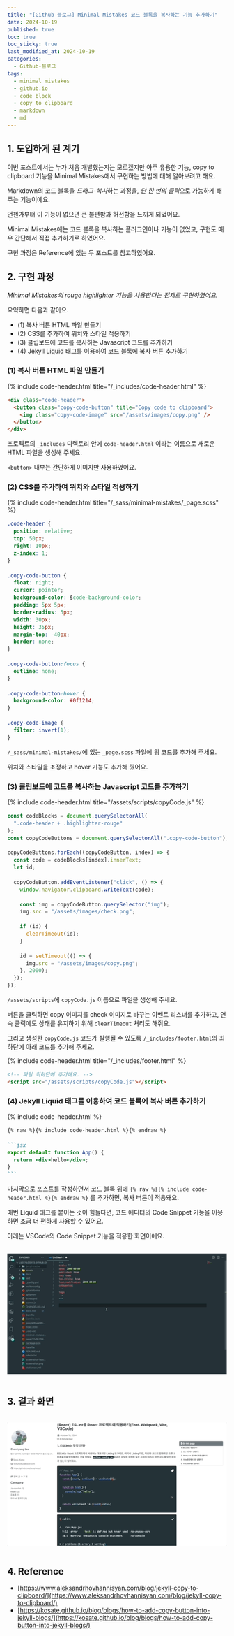 ```yaml
---
title: "[Github 블로그] Minimal Mistakes 코드 블록을 복사하는 기능 추가하기"
date: 2024-10-19
published: true
toc: true
toc_sticky: true
last_modified_at: 2024-10-19
categories:
  - Github-블로그
tags:
  - minimal mistakes
  - github.io
  - code block
  - copy to clipboard
  - markdown
  - md
---
```


## 1. 도입하게 된 계기

이번 포스트에서는 누가 처음 개발했는지는 모르겠지만 아주 유용한 기능, copy to clipboard 기능을 Minimal Mistakes에서 구현하는 방법에 대해 알아보려고 해요.

Markdown의 코드 블록을 *드래그-복사*하는 과정을, *단 한 번의 클릭*으로 가능하게 해주는 기능이에요.

언젠가부터 이 기능이 없으면 큰 불편함과 허전함을 느끼게 되었어요.

Minimal Mistakes에는 코드 블록을 복사하는 플러그인이나 기능이 없었고, 구현도 매우 간단해서 직접 추가하기로 하였어요.

구현 과정은 Reference에 있는 두 포스트를 참고하였어요.

## 2. 구현 과정

_Minimal Mistakes의 rouge highlighter 기능을 사용한다는 전제로 구현하였어요._

요약하면 다음과 같아요.

- (1) 복사 버튼 HTML 파일 만들기
- (2) CSS를 추가하여 위치와 스타일 적용하기
- (3) 클립보드에 코드를 복사하는 Javascript 코드를 추가하기
- (4) Jekyll Liquid 태그를 이용하여 코드 블록에 복사 버튼 추가하기

### (1) 복사 버튼 HTML 파일 만들기

{% include code-header.html title="/_includes/code-header.html" %}

```html
<div class="code-header">
  <button class="copy-code-button" title="Copy code to clipboard">
    <img class="copy-code-image" src="/assets/images/copy.png" />
  </button>
</div>
```

프로젝트의 `_includes` 디렉토리 안에 `code-header.html` 이라는 이름으로 새로운 HTML 파일을 생성해 주세요.

`<button>` 내부는 간단하게 이미지만 사용하였어요.

### (2) CSS를 추가하여 위치와 스타일 적용하기

{% include code-header.html title="/_sass/minimal-mistakes/_page.scss" %}

```css
.code-header {
  position: relative;
  top: 50px;
  right: 10px;
  z-index: 1;
}

.copy-code-button {
  float: right;
  cursor: pointer;
  background-color: $code-background-color;
  padding: 5px 5px;
  border-radius: 5px;
  width: 30px;
  height: 35px;
  margin-top: -40px;
  border: none;
}

.copy-code-button:focus {
  outline: none;
}

.copy-code-button:hover {
  background-color: #0f1214;
}

.copy-code-image {
  filter: invert(1);
}
```

`/_sass/minimal-mistakes/`에 있는 `_page.scss` 파일에 위 코드를 추가해 주세요.

위치와 스타일을 조정하고 hover 기능도 추가해 줬어요.

### (3) 클립보드에 코드를 복사하는 Javascript 코드를 추가하기

{% include code-header.html title="/assets/scripts/copyCode.js" %}

```js
const codeBlocks = document.querySelectorAll(
  ".code-header + .highlighter-rouge"
);
const copyCodeButtons = document.querySelectorAll(".copy-code-button");

copyCodeButtons.forEach((copyCodeButton, index) => {
  const code = codeBlocks[index].innerText;
  let id;

  copyCodeButton.addEventListener("click", () => {
    window.navigator.clipboard.writeText(code);

    const img = copyCodeButton.querySelector("img");
    img.src = "/assets/images/check.png";

    if (id) {
      clearTimeout(id);
    }

    id = setTimeout(() => {
      img.src = "/assets/images/copy.png";
    }, 2000);
  });
});
```

`/assets/scripts`에 `copyCode.js` 이름으로 파일을 생성해 주세요.

버튼을 클릭하면 copy 이미지를 check 이미지로 바꾸는 이벤트 리스너를 추가하고, 연속 클릭에도 상태를 유지하기 위해 `clearTimeout` 처리도 해줘요.

그리고 생성한 `copyCode.js` 코드가 실행될 수 있도록 `/_includes/footer.html`의 최하단에 아래 코드를 추가해 주세요.

{% include code-header.html title="/_includes/footer.html" %}

```html
<!-- 파일 최하단에 추가해요. -->
<script src="/assets/scripts/copyCode.js"></script>
```

### (4) Jekyll Liquid 태그를 이용하여 코드 블록에 복사 버튼 추가하기

{% include code-header.html %}

````markdown
{% raw %}{% include code-header.html %}{% endraw %}

```jsx
export default function App() {
  return <div>hello</div>;
}
```
````

마지막으로 포스트를 작성하면서 코드 블록 위에 `{% raw %}{% include code-header.html %}{% endraw %}` 를 추가하면, 복사 버튼이 적용돼요.

매번 Liquid 태그를 붙이는 것이 힘들다면, 코드 에디터의 Code Snippet 기능을 이용하면 조금 더 편하게 사용할 수 있어요.

아래는 VSCode의 Code Snippet 기능을 적용한 화면이에요.

<br/>
<div style="display: flex; justify-content: center;" >
  <img src="/assets/images/snippet.gif" alt="snippet" >
</div>
<br/>

## 3. 결과 화면

<br/>
<div style="display: flex; justify-content: center;" >
  <img src="/assets/images/copy.gif" alt="copy" >
</div>
<br/>

## 4. Reference

- [https://www.aleksandrhovhannisyan.com/blog/jekyll-copy-to-clipboard/](https://www.aleksandrhovhannisyan.com/blog/jekyll-copy-to-clipboard/)
- [https://kosate.github.io/blog/blogs/how-to-add-copy-button-into-jekyll-blogs/](https://kosate.github.io/blog/blogs/how-to-add-copy-button-into-jekyll-blogs/)
